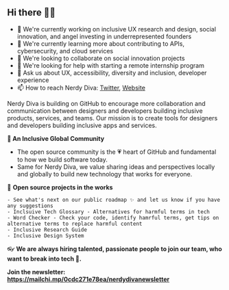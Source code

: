 ## Hi there 👋🏾

- 🔭 We're currently working on inclusive UX research and design, social innovation, and angel investing in underrepresented founders
- 🌱 We're currently learning more about contributing to APIs, cybersecurity, and cloud services
- 🍕 We're looking to collaborate on social innovation projects
- 🤔 We're looking for help with starting a remote internship program 
- 💬 Ask us about UX, accessibility, diversity and inclusion, developer experience
- 📫 How to reach Nerdy Diva: [Twitter](https://twitter.com/nerdydivadesign), [Website](https://nerdydiva.com/)

Nerdy Diva is building on GitHub to encourage more collaboration and communication between designers and developers building inclusive products, services, and teams. Our mission is to create tools for designers and developers building inclusive apps and services. 

**🍿 An Inclusive Global Community**

- The open source community is the 💗 heart of GitHub and fundamental to how we build software today. 
- Same for Nerdy Diva, we value sharing ideas and perspectives locally and globally to build new technology that works for everyone.

🌈 **Open source projects in the works**

    - See what's next on our public roadmap ✨ and let us know if you have any suggestions
    - Inclsuive Tech Glossary - Alternatives for harmful terms in tech 
    - Word Checker - Check your code, identify hamrful terms, get tips on alternative terms to replace harmful content
    - Inclusive Research Guide
    - Inclusive Design System

👓 **We are always hiring talented, passionate people to join our team, who want to break into tech 🙌.**

**Join the newsletter: https://mailchi.mp/0cdc271e78ea/nerdydivanewsletter**

<!--

**Here are some ideas to get you started:**

🙋‍♀️ A short introduction - what is your organization all about?
🌈 Contribution guidelines - how can the community get involved?
👩‍💻 Useful resources - where can the community find your docs? Is there anything else the community should know?
🍿 Fun facts - what does your team eat for breakfast?
🧙 Remember, you can do mighty things with the power of [Markdown](https://docs.github.com/github/writing-on-github/getting-started-with-writing-and-formatting-on-github/basic-writing-and-formatting-syntax)
-->
